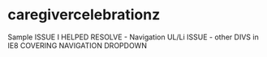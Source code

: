 caregivercelebrationz
=====================

Sample ISSUE I HELPED RESOLVE - Navigation UL/Li ISSUE - other DIVS in IE8 COVERING NAVIGATION DROPDOWN
